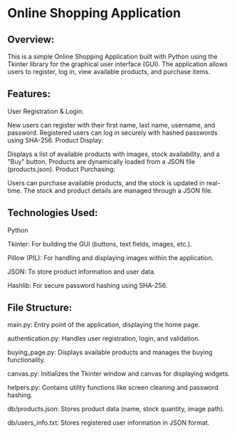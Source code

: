 # Online Shopping Application

## Overview:
This is a simple Online Shopping Application built with Python using the Tkinter library for the graphical user interface (GUI). The application allows users to register, log in, view available products, and purchase items.

## Features:
User Registration & Login:

New users can register with their first name, last name, username, and password.
Registered users can log in securely with hashed passwords using SHA-256.
Product Display:

Displays a list of available products with images, stock availability, and a "Buy" button.
Products are dynamically loaded from a JSON file (products.json).
Product Purchasing:

Users can purchase available products, and the stock is updated in real-time.
The stock and product details are managed through a JSON file.

## Technologies Used:
Python

Tkinter: For building the GUI (buttons, text fields, images, etc.).

Pillow (PIL): For handling and displaying images within the application.

JSON: To store product information and user data.

Hashlib: For secure password hashing using SHA-256.

## File Structure:
main.py: Entry point of the application, displaying the home page.

authentication.py: Handles user registration, login, and validation.

buying_page.py: Displays available products and manages the buying functionality.

canvas.py: Initializes the Tkinter window and canvas for displaying widgets.

helpers.py: Contains utility functions like screen cleaning and password hashing.

db/products.json: Stores product data (name, stock quantity, image path).

db/users_info.txt: Stores registered user information in JSON format.
